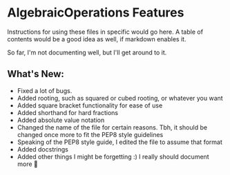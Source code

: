 # AlgebraicOperations Features

Instructions for using these files in specific would go here.
A table of contents would be a good idea as well, if markdown enables it.

So far, I'm not documenting well, but I'll get around to it.


## What's New:
- Fixed a lot of bugs.
- Added rooting, such as squared or cubed rooting, or whatever you want
- Added square bracket functionality for ease of use
- Added shorthand for hard fractions
- Added absolute value notation
- Changed the name of the file for certain reasons. Tbh, it should be changed once more to fit the PEP8 style guidelines
- Speaking of the PEP8 style guide, I edited the file to assume that format
- Added docstrings
- Added other things I might be forgetting :) I really should document more :thinking: